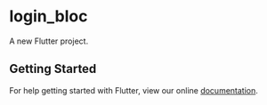 # login_bloc

A new Flutter project.

## Getting Started

For help getting started with Flutter, view our online
[documentation](https://flutter.io/).

